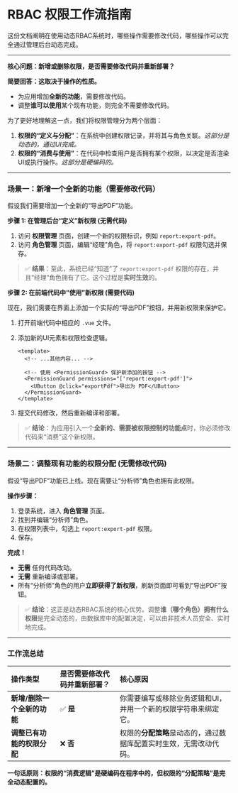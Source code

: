 
# RBAC 权限工作流指南

这份文档阐明在使用动态RBAC系统时，哪些操作需要修改代码，哪些操作可以完全通过管理后台动态完成。

---

**核心问题：新增或删除权限，是否需要修改代码并重新部署？**

**简要回答：这取决于操作的性质。**
-   为应用增加**全新的功能**，需要修改代码。
-   调整**谁可以使用**某个现有功能，则完全不需要修改代码。

为了更好地理解这一点，我们将权限管理分为两个层面：

1.  **权限的“定义与分配”**：在系统中创建权限记录，并将其与角色关联。*这部分是动态的，通过UI完成。*
2.  **权限的“消费与使用”**：在代码中检查用户是否拥有某个权限，以决定是否渲染UI或执行操作。*这部分是硬编码的。*

---

### 场景一：新增一个全新的功能（需要修改代码）

假设我们需要增加一个全新的“导出PDF”功能。

**步骤 1: 在管理后台“定义”新权限 (无需代码)**

1.  访问 **权限管理** 页面，创建一个新的权限标识，例如 `report:export-pdf`。
2.  访问 **角色管理** 页面，编辑“经理”角色，将 `report:export-pdf` 权限勾选并保存。

> ✅ **结果**：至此，系统已经“知道”了 `report:export-pdf` 权限的存在，并且“经理”角色拥有了它。这个过程是**实时生效**的。

**步骤 2: 在前端代码中“使用”新权限 (需要代码)**

现在，我们需要在界面上添加一个实际的“导出PDF”按钮，并用新权限来保护它。

1.  打开前端代码中相应的 `.vue` 文件。
2.  添加新的UI元素和权限检查逻辑。

    ```vue
    <template>
      <!-- ...其他内容... -->

      <!-- 使用 <PermissionGuard> 保护新添加的按钮 -->
      <PermissionGuard permissions="['report:export-pdf']">
        <UButton @click="exportPdf">导出为 PDF</UButton>
      </PermissionGuard>
    </template>
    ```
3.  提交代码修改，然后重新编译和部署。

> ✅ **结论**：为应用引入一个**全新的、需要被权限控制的功能点**时，你必须修改代码来“消费”这个新权限。

---

### 场景二：调整现有功能的权限分配 (无需修改代码)

假设“导出PDF”功能已上线。现在需要让“分析师”角色也拥有此权限。

**操作步骤：**

1.  登录系统，进入 **角色管理** 页面。
2.  找到并编辑“分析师”角色。
3.  在权限列表中，勾选上 `report:export-pdf` 权限。
4.  保存。

**完成！**

-   **无需** 任何代码改动。
-   **无需** 重新编译或部署。
-   所有“分析师”角色的用户**立即获得了新权限**，刷新页面即可看到“导出PDF”按钮。

> ✅ **结论**：这正是动态RBAC系统的核心优势。调整**谁（哪个角色）拥有什么权限**是完全动态的，由数据库中的配置决定，可以由非技术人员安全、实时地完成。

---

### 工作流总结

| 操作类型 | 是否需要修改代码并重新部署？ | 核心原因 |
| :--- | :--- | :--- |
| **新增/删除一个全新的功能** | ✅ **是** | 你需要编写或移除业务逻辑和UI，并用一个新的权限字符串来绑定它。 |
| **调整已有功能的权限分配** | ❌ **否** | 权限的**分配策略**是动态的，通过数据库配置实时生效，无需改动代码。 |

**一句话原则：权限的“消费逻辑”是硬编码在程序中的，但权限的“分配策略”是完全动态配置的。** 
